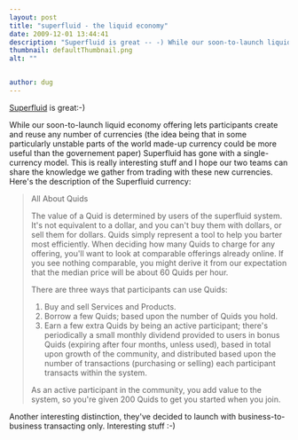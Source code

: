 ```yaml
---
layout: post
title: "superfluid - the liquid economy"
date: 2009-12-01 13:44:41
description: "Superfluid is great -- -) While our soon-to-launch liquid economy offering lets participants create and reuse any number of currencies (the idea being that in some particularly unstable parts of the world made-up currency could be more useful than the governement paper)&#8230;"
thumbnail: defaultThumbnail.png
alt: ""


author: dug
---
```


<p><a href="https://superfluid.biz/">Superfluid</a> is great:-) </p>

<p>While our soon-to-launch liquid economy offering lets participants create and reuse any number of currencies (the idea being that in some particularly unstable parts of the world made-up currency could be more useful than the governement paper) Superfluid has gone with a single-currency model. This is really interesting stuff and I hope our two teams can share the knowledge we gather from trading with these new currencies. Here's the description of the Superfluid currency:</p>

<blockquote><p>All About Quids</p>

<p>The value of a Quid is determined by users of the superfluid system. It's not equivalent to a dollar, and you can't buy them with dollars, or sell them for dollars. Quids simply represent a tool to help you barter most efficiently. When deciding how many Quids to charge for any offering, you'll want to look at comparable offerings already online. If you see nothing comparable, you might derive it from our expectation that the median price will be about 60 Quids per hour.</p>

<p>There are three ways that participants can use Quids:</p>

<ol>
<li>Buy and sell Services and Products.</li>
<li>Borrow a few Quids; based upon the number of Quids you hold.</li>
<li>Earn a few extra Quids by being an active participant; there's periodically a small monthly dividend provided to users in bonus Quids (expiring after four months, unless used), based in total upon growth of the community, and distributed based upon the number of transactions (purchasing or selling) each participant transacts within the system.</li>
</ol>

<p>As an active participant in the community, you add value to the system, so you're given 200 Quids to get you started when you join.</p></blockquote>

<p>Another interesting distinction, they've decided to launch with business-to-business transacting only. Interesting stuff :-)</p>
